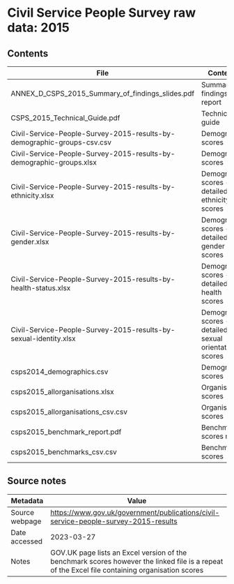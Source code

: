 # Civil Service People Survey raw data: 2015

## Contents

| File | Contents | Year(s) | Format |
| ---- | -------- | ------- | ------ |
| ANNEX_D_CSPS_2015_Summary_of_findings_slides.pdf | Summary of findings report | 2015 | PDF |
| CSPS_2015_Technical_Guide.pdf | Technical guide | 2015 | PDF |
| Civil-Service-People-Survey-2015-results-by-demographic-groups-csv.csv | Demographic scores | 2015 | CSV |
| Civil-Service-People-Survey-2015-results-by-demographic-groups.xlsx | Demographic scores | 2015 | XLSX |
| Civil-Service-People-Survey-2015-results-by-ethnicity.xlsx | Demographic scores - detailed ethnicity scores | 2015 | XLSX |
| Civil-Service-People-Survey-2015-results-by-gender.xlsx | Demographic scores - detailed gender scores | 2015 | XLSX |
| Civil-Service-People-Survey-2015-results-by-health-status.xlsx | Demographic scores - detailed health scores | 2015 | XLSX |
| Civil-Service-People-Survey-2015-results-by-sexual-identity.xlsx | Demographic scores - detailed sexual orientation scores | 2015 | XLSX |
| csps2014_demographics.csv | Demographic scores | 2015 | CSV |
| csps2015_allorganisations.xlsx | Organisation scores | 2015 | XLSX |
| csps2015_allorganisations_csv.csv | Organisation scores | 2015 | CSV |
| csps2015_benchmark_report.pdf | Benchmark scores report | 2015 | PDF |
| csps2015_benchmarks_csv.csv | Benchmark scores | 2009-2015 | CSV |

## Source notes

| Metadata | Value |
| -------- | ----- |
| Source webpage | https://www.gov.uk/government/publications/civil-service-people-survey-2015-results |
| Date accessed | 2023-03-27 |
| Notes | GOV.UK page lists an Excel version of the benchmark scores however the linked file is a repeat of the Excel file containing organisation scores |
